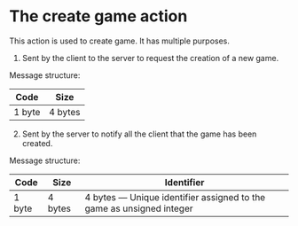 # The create game action

This action is used to create game. It has multiple purposes.

1. Sent by the client to the server to request the creation of a new game.

Message structure:

| Code   | Size    |
|--------|---------|
| 1 byte | 4 bytes |

2. Sent by the server to notify all the client that the game has been created.

Message structure:

| Code   | Size    | Identifier                                                           |
|--------|---------|---------------------------------------------------------------------|
| 1 byte | 4 bytes | 4 bytes — Unique identifier assigned to the game as unsigned integer |
